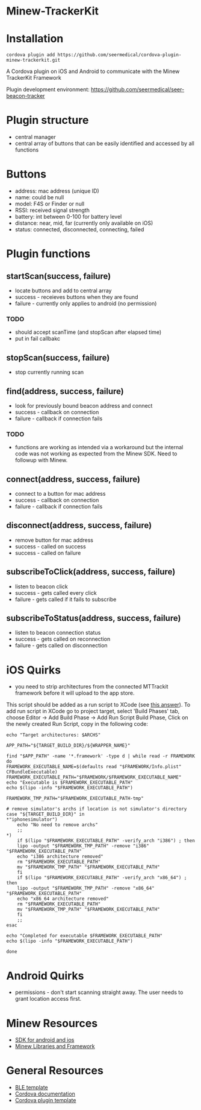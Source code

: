 Minew-TrackerKit
======

# Installation

`cordova plugin add https://github.com/seermedical/cordova-plugin-minew-trackerkit.git`

A Cordova plugin on iOS and Android to communicate with the Minew TrackerKit Framework

Plugin development environment: https://github.com/seermedical/seer-beacon-tracker

# Plugin structure
* central manager
* central array of buttons that can be easily identified and accessed by all functions

# Buttons
* address: mac address (unique ID)
* name: could be null
* model: F4S or Finder or null
* RSSI: received signal strength
* battery: int between 0-100 for battery level
* distance: near, mid, far (currently only available on iOS)
* status: connected, disconnected, connecting, failed

# Plugin functions
## startScan(success, failure)
* locate buttons and add to central array
* success - receieves buttons when they are found
* failure - currently only applies to android (no permission)

### TODO
* should accept scanTime (and stopScan after elapsed time)
* put in fail callbakc

## stopScan(success, failure)
* stop currently running scan

## find(address, success, failure)
* look for previously bound beacon address and connect
* success - callback on connection
* failure - callback if connection fails

### TODO
* functions are working as intended via a workaround but the internal code was not working as expected from the Minew SDK. Need to followup with Minew.

## connect(address, success, failure)
* connect to a button for mac address
* success - callback on connection
* failure - callback if connection fails

## disconnect(address, success, failure)
* remove button for mac address
* success - called on success
* success - called on failure

## subscribeToClick(address, success, failure)
* listen to beacon click
* success - gets called every click
* failure - gets called if it fails to subscribe

## subscribeToStatus(address, success, failure)
* listen to beacon connection status
* success - gets called on reconnection
* failure - gets called on disconnection

# iOS Quirks

* you need to strip architectures from the connected MTTrackit framework before it will upload to the app store.

This script should be added as a run script to XCode (see [this answer](https://stackoverflow.com/questions/30547283/submit-to-app-store-issues-unsupported-architecture-x86)). To add run script in XCode go to project target, select 'Build Phases' tab, choose Editor -> Add Build Phase -> Add Run Script Build Phase, Click on the newly created Run Script, copy in the following code:

```
echo "Target architectures: $ARCHS"

APP_PATH="${TARGET_BUILD_DIR}/${WRAPPER_NAME}"

find "$APP_PATH" -name '*.framework' -type d | while read -r FRAMEWORK
do
FRAMEWORK_EXECUTABLE_NAME=$(defaults read "$FRAMEWORK/Info.plist" CFBundleExecutable)
FRAMEWORK_EXECUTABLE_PATH="$FRAMEWORK/$FRAMEWORK_EXECUTABLE_NAME"
echo "Executable is $FRAMEWORK_EXECUTABLE_PATH"
echo $(lipo -info "$FRAMEWORK_EXECUTABLE_PATH")

FRAMEWORK_TMP_PATH="$FRAMEWORK_EXECUTABLE_PATH-tmp"

# remove simulator's archs if location is not simulator's directory
case "${TARGET_BUILD_DIR}" in
*"iphonesimulator")
    echo "No need to remove archs"
    ;;
*)
    if $(lipo "$FRAMEWORK_EXECUTABLE_PATH" -verify_arch "i386") ; then
    lipo -output "$FRAMEWORK_TMP_PATH" -remove "i386" "$FRAMEWORK_EXECUTABLE_PATH"
    echo "i386 architecture removed"
    rm "$FRAMEWORK_EXECUTABLE_PATH"
    mv "$FRAMEWORK_TMP_PATH" "$FRAMEWORK_EXECUTABLE_PATH"
    fi
    if $(lipo "$FRAMEWORK_EXECUTABLE_PATH" -verify_arch "x86_64") ; then
    lipo -output "$FRAMEWORK_TMP_PATH" -remove "x86_64" "$FRAMEWORK_EXECUTABLE_PATH"
    echo "x86_64 architecture removed"
    rm "$FRAMEWORK_EXECUTABLE_PATH"
    mv "$FRAMEWORK_TMP_PATH" "$FRAMEWORK_EXECUTABLE_PATH"
    fi
    ;;
esac

echo "Completed for executable $FRAMEWORK_EXECUTABLE_PATH"
echo $(lipo -info "$FRAMEWORK_EXECUTABLE_PATH")

done
```

# Android Quirks
* permissions - don't start scanning straight away. The user needs to grant location access first.

# Minew Resources

- [SDK for android and ios](http://docs.beaconyun.com/TrackerKit/iOS_MinewTrackerKit_Software_Development_Kit_Guide_en/)
- [Minew Libraries and Framework](https://docs.beaconyun.com/)

# General Resources

- [BLE template](https://github.com/seermedical/cordova-plugin-ble-central)
- [Cordova documentation](https://cordova.apache.org/docs/en/latest/guide/hybrid/plugins/)
- [Cordova plugin template](https://github.com/rrostt/cordova-plugin-template)
